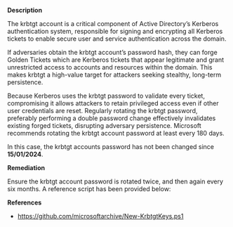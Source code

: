 **Description**

The krbtgt account is a critical component of Active Directory’s Kerberos authentication system, responsible for signing and encrypting all Kerberos tickets to enable secure user and service authentication across the domain.

If adversaries obtain the krbtgt account’s password hash, they can forge Golden Tickets which are Kerberos tickets that appear legitimate and grant unrestricted access to accounts and resources within the domain. This makes krbtgt a high-value target for attackers seeking stealthy, long-term persistence.

Because Kerberos uses the krbtgt password to validate every ticket, compromising it allows attackers to retain privileged access even if other user credentials are reset. Regularly rotating the krbtgt password, preferably performing a double password change effectively invalidates existing forged tickets, disrupting adversary persistence. Microsoft recommends rotating the krbtgt account password at least every 180 days.

In this case, the krbtgt accounts password has not been changed since **15/01/2024**.

**Remediation**

Ensure the krbtgt account password is rotated twice, and then again every six months. A reference script has been provided below:

**References**

* https://github.com/microsoftarchive/New-KrbtgtKeys.ps1